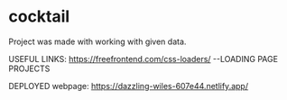 # cocktail


Project was made with working with given data.


USEFUL LINKS:
https://freefrontend.com/css-loaders/   --LOADING PAGE PROJECTS

DEPLOYED webpage: https://dazzling-wiles-607e44.netlify.app/
